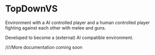 # TopDownVS
Environment with a AI controlled player  and a human controlled player fighting against each other with melee and guns. 

Developed to become a (external) AI compatible environment.

////More documentation coming soon
